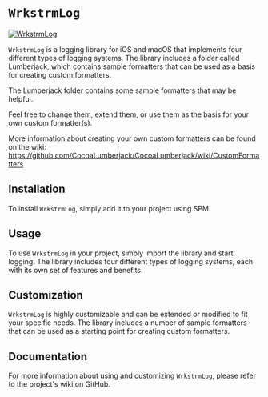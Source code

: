 # `WrkstrmLog`

[![WrkstrmLog](https://github.com/wrkstrm/laussat/actions/workflows/wrkstrm-log-build.yml/badge.svg)](https://github.com/wrkstrm/laussat/actions/workflows/wrkstrm-log-build.yml)

`WrkstrmLog` is a logging library for iOS and macOS that implements four different types of logging systems. The library includes a folder called Lumberjack, which contains sample formatters that can be used as a basis for creating custom formatters.

The Lumberjack folder contains some sample formatters that may be helpful.

Feel free to change them, extend them, or use them as the basis for your own custom formatter(s).

More information about creating your own custom formatters can be found on the wiki:
https://github.com/CocoaLumberjack/CocoaLumberjack/wiki/CustomFormatters

## Installation

To install `WrkstrmLog`, simply add it to your project using SPM.

## Usage

To use `WrkstrmLog` in your project, simply import the library and start logging. The library includes four different types of logging systems, each with its own set of features and benefits.

## Customization

`WrkstrmLog` is highly customizable and can be extended or modified to fit your specific needs. The library includes a number of sample formatters that can be used as a starting point for creating custom formatters.

## Documentation

For more information about using and customizing `WrkstrmLog`, please refer to the project's wiki on GitHub.
